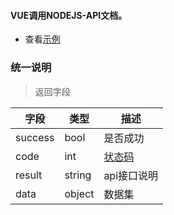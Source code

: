 #### VUE调用NODEJS-API文档。

- 查看<a href='/'>示例</a>

### 统一说明

> 返回字段

| 字段 | 类型 | 描述 |
| ------ | ------ | ------ |
|success|bool|是否成功|
|code|int|<a href="#api-_footer">状态码</a>|
|result|string|api接口说明|
|data|object|数据集|

